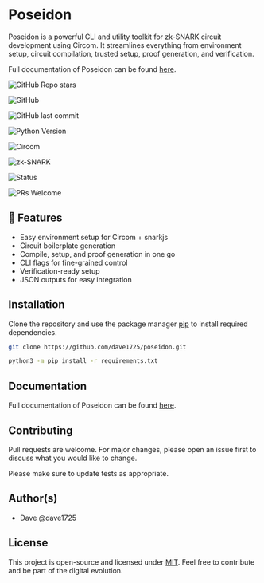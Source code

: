 # Poseidon

Poseidon is a powerful CLI and utility toolkit for zk-SNARK circuit development using Circom. It streamlines everything from environment setup, circuit compilation, trusted setup, proof generation, and verification.

Full documentation of Poseidon can be found [here](https://daves-organization-7.gitbook.io/poseidon).

![GitHub Repo stars](https://img.shields.io/github/stars/dave1725/poseidon?style=social)

![GitHub](https://img.shields.io/github/license/dave1725/poseidon)

![GitHub last commit](https://img.shields.io/github/last-commit/dave1725/poseidon)

![Python Version](https://img.shields.io/badge/python-3.10+-blue)

![Circom](https://img.shields.io/badge/Circom-supported-brightgreen)

![zk-SNARK](https://img.shields.io/badge/zk--SNARK-ready-purple)

![Status](https://img.shields.io/badge/status-beta-yellow)

![PRs Welcome](https://img.shields.io/badge/PRs-welcome-brightgreen.svg)


## 🚀 Features

- Easy environment setup for Circom + snarkjs
- Circuit boilerplate generation
- Compile, setup, and proof generation in one go
- CLI flags for fine-grained control
- Verification-ready setup
- JSON outputs for easy integration

## Installation
Clone the repository and use the package manager [pip](https://pip.pypa.io/en/stable/) to install required dependencies.

```bash
git clone https://github.com/dave1725/poseidon.git
```
```bash
python3 -m pip install -r requirements.txt
```

## Documentation
Full documentation of Poseidon can be found [here](https://daves-organization-7.gitbook.io/poseidon).

## Contributing

Pull requests are welcome. For major changes, please open an issue first
to discuss what you would like to change.

Please make sure to update tests as appropriate.

## Author(s)
- Dave @dave1725

## License
This project is open-source and licensed under [MIT](https://choosealicense.com/licenses/mit/). Feel free to contribute and be part of the digital evolution.